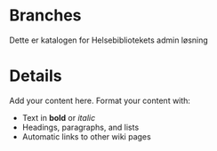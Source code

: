 # Branches #

Dette er katalogen for Helsebibliotekets admin løsning


# Details #

Add your content here.  Format your content with:
  * Text in **bold** or _italic_
  * Headings, paragraphs, and lists
  * Automatic links to other wiki pages